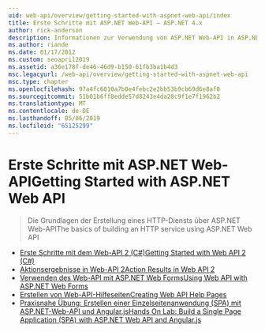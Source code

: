 ```yaml
---
uid: web-api/overview/getting-started-with-aspnet-web-api/index
title: Erste Schritte mit ASP.NET Web-API – ASP.NET 4.x
author: rick-anderson
description: Informationen zur Verwendung von ASP.NET Web-API in ASP.NET 4.x-HTTP-Dienste schnell zu erstellen, die eine Breite Palette von Clients zu erreichen.
ms.author: riande
ms.date: 01/17/2012
ms.custom: seoapril2019
ms.assetid: a36e178f-de46-46d9-b150-61fb3ba1b4d3
msc.legacyurl: /web-api/overview/getting-started-with-aspnet-web-api
msc.type: chapter
ms.openlocfilehash: 97a4fc6010a7b0e4febc2e2bb53b9cb69d6e8af0
ms.sourcegitcommit: 51b01b6ff8edde57d8243e4da28c9f1e7f1962b2
ms.translationtype: MT
ms.contentlocale: de-DE
ms.lasthandoff: 05/06/2019
ms.locfileid: "65125299"
---
```

# <a name="getting-started-with-aspnet-web-api"></a><span data-ttu-id="69843-103">Erste Schritte mit ASP.NET Web-API</span><span class="sxs-lookup"><span data-stu-id="69843-103">Getting Started with ASP.NET Web API</span></span>

> <span data-ttu-id="69843-104">Die Grundlagen der Erstellung eines HTTP-Diensts über ASP.NET Web-API</span><span class="sxs-lookup"><span data-stu-id="69843-104">The basics of building an HTTP service using ASP.NET Web API</span></span>

- [<span data-ttu-id="69843-105">Erste Schritte mit dem Web-API 2 (C#)</span><span class="sxs-lookup"><span data-stu-id="69843-105">Getting Started with Web API 2 (C#)</span></span>](tutorial-your-first-web-api.md)
- [<span data-ttu-id="69843-106">Aktionsergebnisse in Web-API 2</span><span class="sxs-lookup"><span data-stu-id="69843-106">Action Results in Web API 2</span></span>](action-results.md)
- [<span data-ttu-id="69843-107">Verwenden des Web-API mit ASP.NET Web Forms</span><span class="sxs-lookup"><span data-stu-id="69843-107">Using Web API with ASP.NET Web Forms</span></span>](using-web-api-with-aspnet-web-forms.md)
- [<span data-ttu-id="69843-108">Erstellen von Web-API-Hilfeseiten</span><span class="sxs-lookup"><span data-stu-id="69843-108">Creating Web API Help Pages</span></span>](creating-api-help-pages.md)
- [<span data-ttu-id="69843-109">Praxisnahe Übung: Erstellen einer Einzelseitenanwendung (SPA) mit ASP.NET-Web-API und Angular.js</span><span class="sxs-lookup"><span data-stu-id="69843-109">Hands On Lab: Build a Single Page Application (SPA) with ASP.NET Web API and Angular.js</span></span>](build-a-single-page-application-spa-with-aspnet-web-api-and-angularjs.md)
